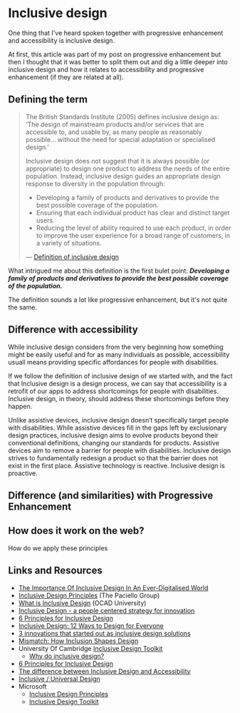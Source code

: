 # Inclusive design

One thing that I've heard spoken together with progressive enhancement and accessibility is inclusive design.

At first, this article was part of my post on progressive enhancement but then I thought that it was better to split them out and dig a little deeper into inclusive design and how it relates to accessibility and progressive enhancement (if they are related at all).

## Defining the term

> The British Standards Institute (2005) defines inclusive design as: ‘The design of mainstream products and/or services that are accessible to, and usable by, as many people as reasonably possible&hellip; without the need for special adaptation or specialised design.’
>
> Inclusive design does not suggest that it is always possible (or appropriate) to design one product to address the needs of the entire population. Instead, inclusive design guides an appropriate design response to diversity in the population through:
>
> * Developing a family of products and derivatives to provide the best possible coverage of the population.
> * Ensuring that each individual product has clear and distinct target users.
> * Reducing the level of ability required to use each product, in order to improve the user experience for a broad range of customers, in a variety of situations.
>
> &mdash; [Definition of inclusive design](http://www.inclusivedesigntoolkit.com/whatis/whatis.html)

What intrigued me about this definition is the first bulet point: ***Developing a family of products and derivatives to provide the best possible coverage of the population.***

The definition sounds a lot like progressive enhancement, but it's not quite the same.

## Difference with accessibility

While inclusive design considers from the very beginning how something might be easily useful and for as many individuals as possible, accessibility usuall means providing specific affordances for people with disabilities.

If we follow the definition of inclusive design of we started with, and the fact that Inclusive design is a design process, we can say that accessibility is a retrofit of our apps to address shortcomings for people with disabilities. Inclusive design, in theory, should address these shortcomings before they happen.

Unlike assistive devices, inclusive design doesn’t specifically target people with disabilities. While assistive devices fill in the gaps left by exclusionary design practices, inclusive design aims to evolve products beyond their conventional definitions, changing our standards for products. Assistive devices aim to remove a barrier for people with disabilities. Inclusive design strives to fundamentally redesign a product so that the barrier does not exist in the first place. Assistive technology is reactive. Inclusive design is proactive.


## Difference (and similarities) with Progressive Enhancement

## How does it work on the web?

How do we apply these principles


## Links and Resources
* [The Importance Of Inclusive Design In An Ever-Digitalised World](http://www.brandquarterly.com/importance-inclusive-design-ever-digitalised-world)
* [Inclusive Design Principles](https://inclusivedesignprinciples.org/) (The Paciello Group)
* [What is Inclusive Design](https://idrc.ocadu.ca/about-the-idrc/49-resources/online-resources/articles-and-papers/443-whatisinclusivedesign) (OCAD University)
* [Inclusive Design - a people centered strategy for innovation](http://www.inclusivedesign.no/?lang=en_GB)
* [6 Principles for Inclusive Design](https://uxplanet.org/6-principles-for-inclusive-design-3e9867f7f63e)
* [Inclusive Design: 12 Ways to Design for Everyone](https://www.shopify.com/partners/blog/inclusive-design)
* [3 innovations that started out as inclusive design solutions](https://www.marketplace.org/2018/11/22/business/big-book/3-innovations-started-out-inclusive-design-solutions)
* [Mismatch: How Inclusion Shapes Design](https://mitpress.mit.edu/books/mismatch)
* University Of Cambridge [Inclusive Design Toolkit](http://www.inclusivedesigntoolkit.com/)
  * [Why do inclusive design?](http://www.inclusivedesigntoolkit.com/why/why.html)
* [6 Principles for Inclusive Design](https://uxplanet.org/6-principles-for-inclusive-design-3e9867f7f63e)
* [The difference between Inclusive Design and Accessibility](https://www.eone-time.com/magazine/the-difference-between-inclusive-design-and-accessibility/)
* [Inclusive / Universal Design](http://access.ecs.soton.ac.uk/blog/training/universal-design/)
* Microsoft
  * [Inclusive Design Principles](https://medium.com/microsoft-design/inclusive-design-principles-77f7c5f639da)
  * [Inclusive Design Toolkit](https://download.microsoft.com/download/b/0/d/b0d4bf87-09ce-4417-8f28-d60703d672ed/inclusive_toolkit_manual_final.pdf)
